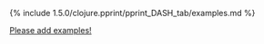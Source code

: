 {% include 1.5.0/clojure.pprint/pprint_DASH_tab/examples.md %}

[Please add examples!](https://github.com/arrdem/grimoire/edit/master/_includes/1.6.0/clojure.pprint/pprint_DASH_tab/examples.md)
